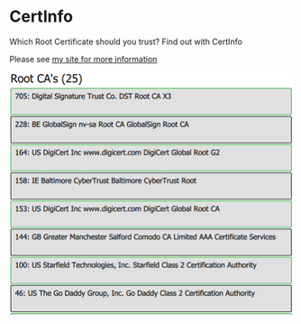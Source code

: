 # CertInfo

Which Root Certificate should you trust? Find out with CertInfo

Please see [my site for more information](https://raymii.org/s/software/Which_Root_Certificates_Should_You_Trust_CertInfo.html)



![screenshot](screenshot.png)
